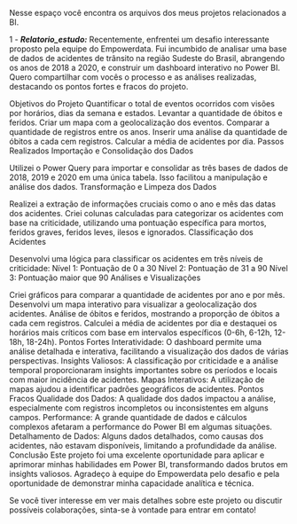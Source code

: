 Nesse espaço você encontra os arquivos dos meus projetos relacionados a BI.

1 - ***Relatorio_estudo:***
Recentemente, enfrentei um desafio interessante proposto pela equipe do Empowerdata. Fui incumbido de analisar uma base de dados de acidentes de trânsito na região Sudeste do Brasil, abrangendo os anos de 2018 a 2020, e construir um dashboard interativo no Power BI. Quero compartilhar com vocês o processo e as análises realizadas, destacando os pontos fortes e fracos do projeto.

Objetivos do Projeto
Quantificar o total de eventos ocorridos com visões por horários, dias da semana e estados.
Levantar a quantidade de óbitos e feridos.
Criar um mapa com a geolocalização dos eventos.
Comparar a quantidade de registros entre os anos.
Inserir uma análise da quantidade de óbitos a cada cem registros.
Calcular a média de acidentes por dia.
Passos Realizados
Importação e Consolidação dos Dados

Utilizei o Power Query para importar e consolidar as três bases de dados de 2018, 2019 e 2020 em uma única tabela. Isso facilitou a manipulação e análise dos dados.
Transformação e Limpeza dos Dados

Realizei a extração de informações cruciais como o ano e mês das datas dos acidentes.
Criei colunas calculadas para categorizar os acidentes com base na criticidade, utilizando uma pontuação específica para mortos, feridos graves, feridos leves, ilesos e ignorados.
Classificação dos Acidentes

Desenvolvi uma lógica para classificar os acidentes em três níveis de criticidade:
Nível 1: Pontuação de 0 a 30
Nível 2: Pontuação de 31 a 90
Nível 3: Pontuação maior que 90
Análises e Visualizações

Criei gráficos para comparar a quantidade de acidentes por ano e por mês.
Desenvolvi um mapa interativo para visualizar a geolocalização dos acidentes.
Análise de óbitos e feridos, mostrando a proporção de óbitos a cada cem registros.
Calculei a média de acidentes por dia e destaquei os horários mais críticos com base em intervalos específicos (0-6h, 6-12h, 12-18h, 18-24h).
Pontos Fortes
Interatividade: O dashboard permite uma análise detalhada e interativa, facilitando a visualização dos dados de várias perspectivas.
Insights Valiosos: A classificação por criticidade e a análise temporal proporcionaram insights importantes sobre os períodos e locais com maior incidência de acidentes.
Mapas Interativos: A utilização de mapas ajudou a identificar padrões geográficos de acidentes.
Pontos Fracos
Qualidade dos Dados: A qualidade dos dados impactou a análise, especialmente com registros incompletos ou inconsistentes em alguns campos.
Performance: A grande quantidade de dados e cálculos complexos afetaram a performance do Power BI em algumas situações.
Detalhamento de Dados: Alguns dados detalhados, como causas dos acidentes, não estavam disponíveis, limitando a profundidade da análise.
Conclusão
Este projeto foi uma excelente oportunidade para aplicar e aprimorar minhas habilidades em Power BI, transformando dados brutos em insights valiosos. Agradeço à equipe do Empowerdata pelo desafio e pela oportunidade de demonstrar minha capacidade analítica e técnica.

Se você tiver interesse em ver mais detalhes sobre este projeto ou discutir possíveis colaborações, sinta-se à vontade para entrar em contato!
